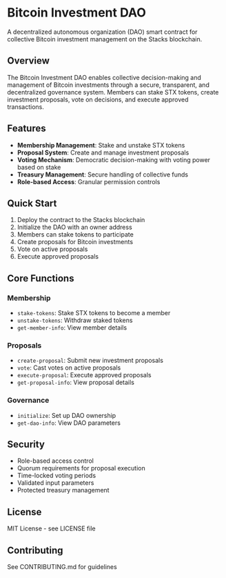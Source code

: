# Bitcoin Investment DAO

A decentralized autonomous organization (DAO) smart contract for collective Bitcoin investment management on the Stacks blockchain.

## Overview

The Bitcoin Investment DAO enables collective decision-making and management of Bitcoin investments through a secure, transparent, and decentralized governance system. Members can stake STX tokens, create investment proposals, vote on decisions, and execute approved transactions.

## Features

- **Membership Management**: Stake and unstake STX tokens
- **Proposal System**: Create and manage investment proposals
- **Voting Mechanism**: Democratic decision-making with voting power based on stake
- **Treasury Management**: Secure handling of collective funds
- **Role-based Access**: Granular permission controls

## Quick Start

1. Deploy the contract to the Stacks blockchain
2. Initialize the DAO with an owner address
3. Members can stake tokens to participate
4. Create proposals for Bitcoin investments
5. Vote on active proposals
6. Execute approved proposals

## Core Functions

### Membership

- `stake-tokens`: Stake STX tokens to become a member
- `unstake-tokens`: Withdraw staked tokens
- `get-member-info`: View member details

### Proposals

- `create-proposal`: Submit new investment proposals
- `vote`: Cast votes on active proposals
- `execute-proposal`: Execute approved proposals
- `get-proposal-info`: View proposal details

### Governance

- `initialize`: Set up DAO ownership
- `get-dao-info`: View DAO parameters

## Security

- Role-based access control
- Quorum requirements for proposal execution
- Time-locked voting periods
- Validated input parameters
- Protected treasury management

## License

MIT License - see LICENSE file

## Contributing

See CONTRIBUTING.md for guidelines
